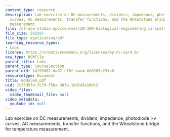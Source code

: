 ```yaml
---
content_type: resource
description: Lab exercise on DC measurements, dividers, impedance, photodiode i-v
  curves, AC measurements, transfer functions, and the Wheatstone bridge for temperature
  measurement.
file: /ol-ocw-studio-app/courses/20-309-biological-engineering-ii-instrumentation-and-measurement-fall-2006/7c33d5fd7c79f5ba38fa1dd145e10dc2_module0.pdf
file_size: 502587
file_type: application/pdf
learning_resource_types:
- Labs
license: https://creativecommons.org/licenses/by-nc-sa/4.0/
ocw_type: OCWFile
parent_title: Labs
parent_type: CourseSection
parent_uid: 14199d62-da87-c70f-bae4-6d0285c23fa0
resourcetype: Document
title: module0.pdf
uid: 7c33d5fd-7c79-f5ba-38fa-1dd145e10dc2
video_files:
  video_thumbnail_file: null
video_metadata:
  youtube_id: null
---
```

Lab exercise on DC measurements, dividers, impedance, photodiode i-v curves, AC measurements, transfer functions, and the Wheatstone bridge for temperature measurement.